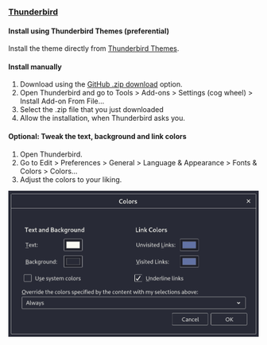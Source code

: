 ### [Thunderbird](https://www.thunderbird.net/en-US/)

#### Install using Thunderbird Themes (preferential)

Install the theme directly from [Thunderbird Themes](https://addons.thunderbird.net/en-US/thunderbird/addon/dracula-theme-for-thunderbird/).

#### Install manually

1. Download using the [GitHub .zip download](https://github.com/dracula/thunderbird/archive/master.zip) option.
2. Open Thunderbird and go to Tools > Add-ons > Settings (cog wheel) > Install Add-on From File...
3. Select the .zip file that you just downloaded
4. Allow the installation, when Thunderbird asks you.

#### Optional: Tweak the text, background and link colors
1. Open Thunderbird.
2. Go to Edit > Preferences > General > Language & Appearance > Fonts & Colors > Colors…
3. Adjust the colors to your liking.

![Dialog](./text_colors.png)
